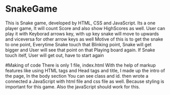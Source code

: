 # SnakeGame
This is Snake game, developed by HTML, CSS and JavaScript. 
Its a one player game, It will count Score and also show HighScores as well. User can play it with Keyborad arrows key, with up key
snake will move to upwards and viceversa for other arrow keys as well
Motive of this is to get the snake to one point, Everytime Snake touch that Blinking point, Snake will get bigger and User will see that point on that Playing board again. 
If Snake touch itelf, User will get out, have to start again

#Making of code
There is only 1 file, index.html
With the help of markup features like using HTML tags and Head tags and title, I made up the intro of the page, In the body section You can see class and id. 
then wrote a connected a JavaScript with html file and css file as well. Because styling is important for this game. 
Also the javaScript should work for this. 

